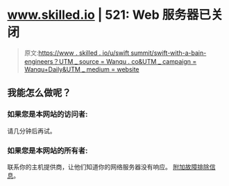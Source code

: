 # www.skilled.io | 521: Web 服务器已关闭

> 原文:[https://www . skilled . io/u/swift summit/swift-with-a-bain-engineers？UTM _ source = Wanqu . co&UTM _ campaign = Wanqu+Daily&UTM _ medium = website](https://www.skilled.io/u/swiftsummit/swift-with-a-hundred-engineers?utm_source=wanqu.co&utm_campaign=Wanqu+Daily&utm_medium=website)

## 我能怎么做呢？

### 如果您是本网站的访问者:

请几分钟后再试。

### 如果您是本网站的所有者:

联系你的主机提供商，让他们知道你的网络服务器没有响应。 [附加故障排除信息](https://support.cloudflare.com/hc/en-us/articles/200171916-Error-521)。